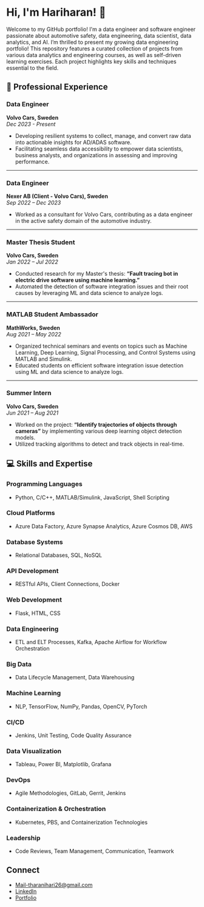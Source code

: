 # Hi, I'm Hariharan! 👋
Welcome to my GitHub portfolio! 
I'm a data engineer and software engineer passionate about automotive safety, data engineering, data scientist, data analytics, and AI. I’m thrilled to present my growing data engineering portfolio! This repository features a curated collection of projects from various data analytics and engineering courses, as well as self-driven learning exercises. Each project highlights key skills and techniques essential to the field.

## 💼 Professional Experience

### Data Engineer  
**Volvo Cars, Sweden**  
*Dec 2023 - Present*  
- Developing resilient systems to collect, manage, and convert raw data into actionable insights for AD/ADAS software.  
- Facilitating seamless data accessibility to empower data scientists, business analysts, and organizations in assessing and improving performance.  

---

### Data Engineer  
**Nexer AB (Client - Volvo Cars), Sweden**  
*Sep 2022 – Dec 2023*  
- Worked as a consultant for Volvo Cars, contributing as a data engineer in the active safety domain of the automotive industry.  

---

### Master Thesis Student  
**Volvo Cars, Sweden**  
*Jan 2022 – Jul 2022*  
- Conducted research for my Master's thesis: **“Fault tracing bot in electric drive software using machine learning.”**  
- Automated the detection of software integration issues and their root causes by leveraging ML and data science to analyze logs.  

---

### MATLAB Student Ambassador  
**MathWorks, Sweden**  
*Aug 2021 – May 2022*  
- Organized technical seminars and events on topics such as Machine Learning, Deep Learning, Signal Processing, and Control Systems using MATLAB and Simulink.  
- Educated students on efficient software integration issue detection using ML and data science to analyze logs.  

---

### Summer Intern  
**Volvo Cars, Sweden**  
*Jun 2021 – Aug 2021*  
- Worked on the project: **“Identify trajectories of objects through cameras”** by implementing various deep learning object detection models.  
- Utilized tracking algorithms to detect and track objects in real-time.  

## 💻 Skills and Expertise

### Programming Languages
- Python, C/C++, MATLAB/Simulink, JavaScript, Shell Scripting

### Cloud Platforms
- Azure Data Factory, Azure Synapse Analytics, Azure Cosmos DB, AWS

### Database Systems
- Relational Databases, SQL, NoSQL

### API Development
- RESTful APIs, Client Connections, Docker

### Web Development
- Flask, HTML, CSS

### Data Engineering
- ETL and ELT Processes, Kafka, Apache Airflow for Workflow Orchestration

### Big Data
- Data Lifecycle Management, Data Warehousing

### Machine Learning
- NLP, TensorFlow, NumPy, Pandas, OpenCV, PyTorch

### CI/CD
- Jenkins, Unit Testing, Code Quality Assurance

### Data Visualization
- Tableau, Power BI, Matplotlib, Grafana

### DevOps
- Agile Methodologies, GitLab, Gerrit, Jenkins

### Containerization & Orchestration
- Kubernetes, PBS, and Containerization Technologies

### Leadership
- Code Reviews, Team Management, Communication, Teamwork

## Connect
- [Mail-tharanihari26@gmail.com](tharanihari26@gmail.com)
- [LinkedIn](https://www.linkedin.com/in/hariharan-gopinath-290a51169/)
- [Portfolio](https://hariharandata.github.io/hariharan.github.io/)
